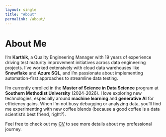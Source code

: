 ```yaml
---
layout: single
title: "About"
permalink: /about/
---
```


# About Me

I’m **Karthik**, a Quality Engineering Manager with 19 years of experience driving test maturity 
improvement initiatives across data engineering projects. I’ve worked extensively with cloud data 
warehouses like **Snowflake** and **Azure SQL**, and I’m passionate about implementing 
automation-first approaches to streamline data testing.

I’m currently enrolled in the **Master of Science in Data Science** program at **Southern Methodist University** (2024-2026). 
I love exploring new technologies, especially around **machine learning** and **generative AI** for 
efficiency gains. When I'm not busy debugging or analyzing data, you’ll find me experimenting with 
new coffee blends (because a good coffee is a data scientist’s best friend, right?).

Feel free to check out my [CV](/cv) to see more details about my professional journey.
